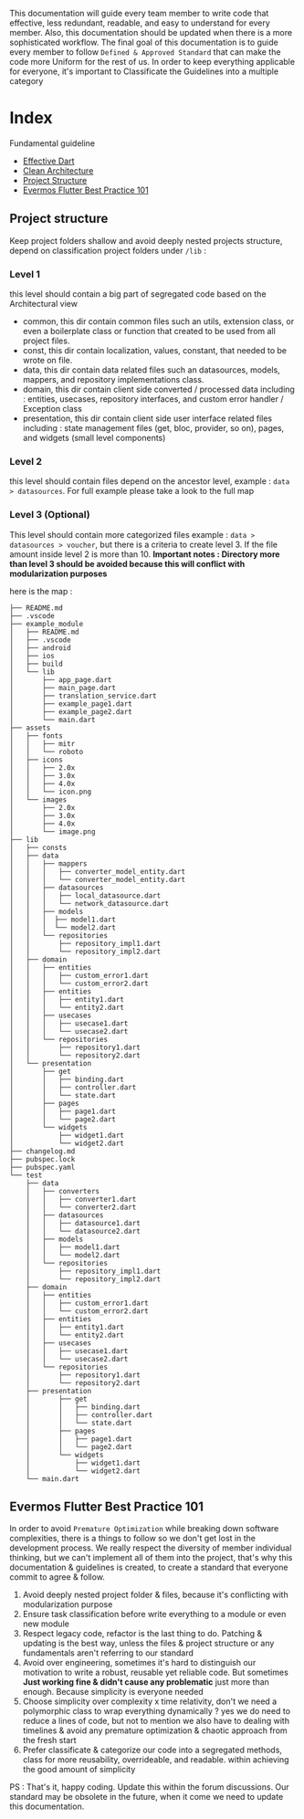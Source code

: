 This documentation will guide every team member to write code that effective, less redundant, readable, and easy to understand for every member. Also, this documentation should be updated when there is a more sophisticated workflow. The final goal of this documentation is to guide every member to follow `Defined & Approved Standard` that can make the code more Uniform for the rest of us. In order to keep everything applicable for everyone, it's important to Classificate the Guidelines into a multiple category

# Index

Fundamental guideline 
- [Effective Dart](https://dart.dev/guides/language/effective-dart)
- [Clean Architecture](https://blog.cleancoder.com/uncle-bob/2012/08/13/the-clean-architecture.html)
- [Project Structure](https://github.com/evermos/evermos-flutter/wiki/Code-Writing-Guideline#project-structure)
- [Evermos Flutter Best Practice 101](https://github.com/evermos/evermos-flutter/wiki/Code-Writing-Guideline#evermos-flutter-best-practice-101)

## Project structure

Keep project folders shallow and avoid deeply nested projects structure, depend on classification project folders under `/lib` :
### Level 1
this level should contain a big part of segregated code based on the Architectural view
  - common, this dir contain common files such an utils, extension class, or even a boilerplate class or function that created to be used from all project files.
  - const, this dir contain localization, values, constant, that needed to be wrote on file.
  - data, this dir contain data related files such an datasources, models, mappers, and repository implementations class.
  - domain, this dir contain client side converted / processed data including : entities, usecases, repository interfaces, and custom error handler / Exception class
  - presentation, this dir contain client side user interface related files including : state management files (get, bloc, provider, so on), pages, and widgets (small level components)

### Level 2
this level should contain files depend on the ancestor level, example : `data > datasources`. For full example please take a look to the full map

### Level 3 (Optional)
This level should contain more categorized files example : `data > datasources > voucher`, but there is a criteria to create level 3. If the file amount inside level 2 is more than 10. **Important notes : Directory more than level 3 should be avoided because this will conflict with modularization purposes**

here is the map : 
```
├── README.md
├── .vscode
├── example_module
│   ├── README.md
│   ├── .vscode
│   ├── android
│   ├── ios
│   ├── build
│   └── lib
│       ├── app_page.dart
│       ├── main_page.dart
│       ├── translation_service.dart
│       ├── example_page1.dart
│       ├── example_page2.dart
│       └── main.dart
├── assets
│   ├── fonts
│   │   ├── mitr
│   │   └── roboto
│   ├── icons
│   │   ├── 2.0x
│   │   ├── 3.0x
│   │   ├── 4.0x
│   │   └── icon.png
│   └── images
│       ├── 2.0x
│       ├── 3.0x
│       ├── 4.0x
│       └── image.png
├── lib
│   ├── consts
│   ├── data
│   │   ├── mappers
│   │   │   ├── converter_model_entity.dart
│   │   │   └── converter_model_entity.dart
│   │   ├── datasources
│   │   │   ├── local_datasource.dart
│   │   │   └── network_datasource.dart
│   │   ├── models
│   │   │  ├── model1.dart
│   │   │  └── model2.dart
│   │   └── repositories
│   │       ├── repository_impl1.dart
│   │       └── repository_impl2.dart
│   ├── domain
│   │   ├── entities
│   │   │   ├── custom_error1.dart
│   │   │   └── custom_error2.dart
│   │   ├── entities
│   │   │   ├── entity1.dart
│   │   │   └── entity2.dart
│   │   ├── usecases
│   │   │   ├── usecase1.dart
│   │   │   └── usecase2.dart
│   │   └── repositories
│   │       ├── repository1.dart
│   │       └── repository2.dart
│   └── presentation
│       ├── get
│       │   ├── binding.dart
│       │   ├── controller.dart
│       │   └── state.dart
│       ├── pages
│       │   ├── page1.dart
│       │   └── page2.dart
│       └── widgets
│           ├── widget1.dart
│           └── widget2.dart
├── changelog.md
├── pubspec.lock
├── pubspec.yaml
└── test
    ├── data
    │   ├── converters
    │   │   ├── converter1.dart
    │   │   └── converter2.dart
    │   ├── datasources
    │   │   ├── datasource1.dart
    │   │   └── datasource2.dart
    │   ├── models
    │   │   ├── model1.dart
    │   │   └── model2.dart
    │   └── repositories
    │       ├── repository_impl1.dart
    │       └── repository_impl2.dart
    ├── domain
    │   ├── entities
    │   │   ├── custom_error1.dart
    │   │   └── custom_error2.dart
    │   ├── entities
    │   │   ├── entity1.dart
    │   │   └── entity2.dart
    │   ├── usecases
    │   │   ├── usecase1.dart
    │   │   └── usecase2.dart
    │   └── repositories
    │       ├── repository1.dart
    │       └── repository2.dart
    ├── presentation
    │       ├── get
    │       │   ├── binding.dart
    │       │   ├── controller.dart
    │       │   └── state.dart
    │       ├── pages
    │       │   ├── page1.dart
    │       │   └── page2.dart
    │       └── widgets
    │           ├── widget1.dart
    │           └── widget2.dart
    └── main.dart
```

## Evermos Flutter Best Practice 101
In order to avoid `Premature Optimization` while breaking down software complexities, there is a things to follow so we don't get lost in the development process. We really respect the diversity of member individual thinking, but we can't implement all of them into the project, that's why this documentation & guidelines is created, to create a standard that everyone commit to agree & follow. 

1. Avoid deeply nested project folder & files, because it's conflicting with modularization purpose
2. Ensure task classification before write everything to a module or even new module
3. Respect legacy code, refactor is the last thing to do. Patching & updating is the best way, unless the files & project structure or any fundamentals aren't referring to our standard
4. Avoid over engineering, sometimes it's hard to distinguish our motivation to write a robust, reusable yet reliable code. But sometimes **Just working fine & didn't cause any problematic** just more than enough. Because simplicity is everyone needed
5. Choose simplicity over complexity x time relativity, don't we need a polymorphic class to wrap everything dynamically ? yes we do need to reduce a lines of code, but not to mention we also have to dealing with timelines & avoid any premature optimization & chaotic approach from the fresh start
6. Prefer classificate & categorize our code into a segregated methods, class for more reusability, overrideable, and readable. within achieving the good amount of simplicity

PS : That's it, happy coding. Update this within the forum discussions. Our standard may be obsolete in the future, when it come we need to update this documentation.